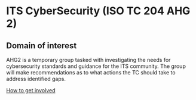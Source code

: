 # ITS CyberSecurity (ISO TC 204 AHG 2)

## Domain of interest

AHG2 is a temporary group tasked with investigating the needs for cybersecurity standards and guidance for the ITS community. The group will make recommendations as to what actions the TC should take to address identified gaps.

[How to get involved](../contact.md)
